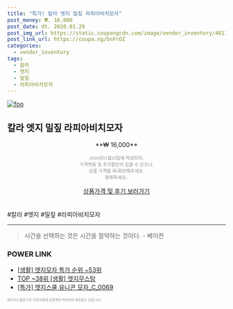 ```yaml
--- 
title: "특가! 칼라 엣지 밀짚 라피아비치모자" 
post_money: ₩. 16,000 
post_date: dt. 2020.01.29 
post_img_url: https://static.coupangcdn.com/image/vendor_inventory/4611/69bf5fd544992a79c7fb6fbd558df5d5f8cc3360eb62bee7e5beead406cd.jpg 
post_link_url: https://coupa.ng/bnFrOZ 
categories: 
  - vendor_inventory 
tags: 
  - 칼라 
  - 엣지 
  - 밀짚 
  - 라피아비치모자 
--- 
```

[![foo](https://static.coupangcdn.com/image/vendor_inventory/4611/69bf5fd544992a79c7fb6fbd558df5d5f8cc3360eb62bee7e5beead406cd.jpg)](https://coupa.ng/bnFrOZ) 

## 칼라 엣지 밀짚 라피아비치모자 
<p style="text-align: center;">**₩ 16,000**</p> 
<p style="text-align: center;"><span style="color: #898c8f; font-family: Georgia,Times,serif; font-size: 0.75em;">2020년01월29일에 작성되어, <br>가격변동 및 추가할인이 있을 수 있으니,<br> 상품 가격을 꼭!확인해주세요.<br>행복하세요~</span> 
</p>	 
<div markdown="0" style="text-align: center;"><a href="https://coupa.ng/bnFrOZ" class="btn btn--success">상품가격 및 후기 보러가기</a></div> 
<br><br> 
  #칼라 #엣지 #밀짚 #라피아비치모자 
<hr> 

> 시간을 선택하는 것은 시간을 절약하는 것이다. - 베이컨 


### POWER LINK

* <a href="https://blog.naver.com/sakai111/221788364267" target="_blank"> [생활] 엣지모자 특가 순위 ~53위</a>
* <a href="https://blog.naver.com/fasyy4321/221783980803" target="_blank"> TOP ~38위 [생활] 엣지무스탕</a>
* <a href="https://blog.naver.com/santokki14/221789812966" target="_blank">[특가] 엣지스쿨 유니콘 모자_C_0069</a>

<span style="color: #898c8f; font-family: Georgia,Times,serif; font-size: 0.55em;">파트너스활동으로 작성자에게 일정액의 커미션이 제공될수 있습니다.</span> 
